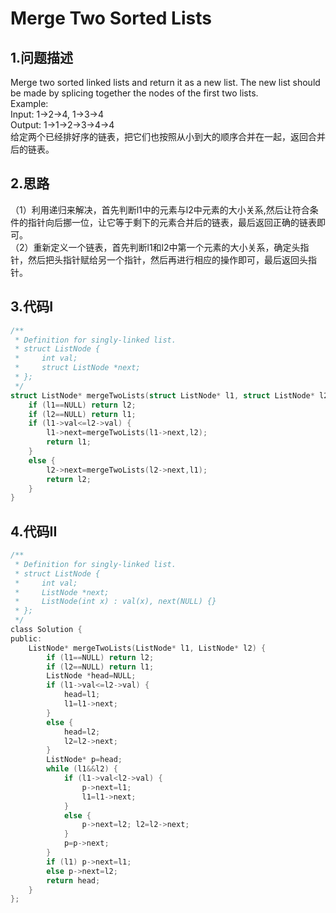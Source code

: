 Merge Two Sorted Lists
===

1.问题描述
---

Merge two sorted linked lists and return it as a new list. The new list should be made by splicing together the nodes of the first two lists.<br>
Example: <br>
Input: 1->2->4, 1->3->4<br>
Output: 1->1->2->3->4->4<br>
给定两个已经排好序的链表，把它们也按照从小到大的顺序合并在一起，返回合并后的链表。

2.思路
---

（1）利用递归来解决，首先判断l1中的元素与l2中元素的大小关系,然后让符合条件的指针向后挪一位，让它等于剩下的元素合并后的链表，最后返回正确的链表即可。<br>
（2）重新定义一个链表，首先判断l1和l2中第一个元素的大小关系，确定头指针，然后把头指针赋给另一个指针，然后再进行相应的操作即可，最后返回头指针。

3.代码I
---

```c
/**
 * Definition for singly-linked list.
 * struct ListNode {
 *     int val;
 *     struct ListNode *next;
 * };
 */
struct ListNode* mergeTwoLists(struct ListNode* l1, struct ListNode* l2) {
    if (l1==NULL) return l2;
    if (l2==NULL) return l1;
    if (l1->val<=l2->val) {
        l1->next=mergeTwoLists(l1->next,l2);
        return l1;
    }
    else {
        l2->next=mergeTwoLists(l2->next,l1);
        return l2;
    }
}
```

4.代码II
---

```c
/**
 * Definition for singly-linked list.
 * struct ListNode {
 *     int val;
 *     ListNode *next;
 *     ListNode(int x) : val(x), next(NULL) {}
 * };
 */
class Solution {
public:
    ListNode* mergeTwoLists(ListNode* l1, ListNode* l2) {
        if (l1==NULL) return l2;
        if (l2==NULL) return l1;
        ListNode *head=NULL;
        if (l1->val<=l2->val) {
            head=l1;
            l1=l1->next;
        }
        else {
            head=l2;
            l2=l2->next;
        }
        ListNode* p=head;
        while (l1&&l2) {
            if (l1->val<l2->val) {
                p->next=l1;
                l1=l1->next;
            }
            else {
                p->next=l2; l2=l2->next;
            }
            p=p->next;
        }
        if (l1) p->next=l1;
        else p->next=l2;
        return head;
    }
};
```
